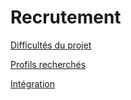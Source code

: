 # Recrutement

[Difficultés du projet](Recrutement.md)

[Profils recherchés](Recrutement.md)

[Intégration](Recrutement.md)